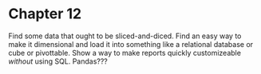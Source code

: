 # Chapter 12 

Find some data that ought to be sliced-and-diced.  Find an easy way to make it dimensional and load it into something like a relational database or cube or pivottable.  Show a way to make reports quickly customizeable *without* using SQL.  Pandas???
